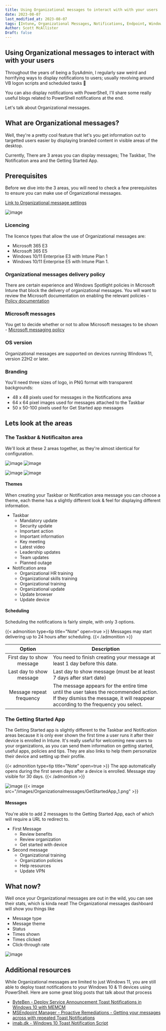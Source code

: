 ```yaml
---
title: Using Organizational messages to interact with with your users
date: 2023-08-07
last_modified_at: 2023-08-07
tags: [Intune, Organizational Messages, Notifications, Endpoint, Windows 11]
Author: Scott McAllister
Draft: false
---
```


## Using Organizational messages to interact with with your users

Throughout the years of being a SysAdmin, I regularly saw weird and horrifying ways to display notifications to users; usually revolving around VB logon scripts and scheduled tasks :nauseated_face:

You can also display notifications with PowerShell, I'll share some really useful blogs related to PowerShell notifications at the end.

Let's talk about Organizational messages.

## What are Organizational messages? 

Well, they're a pretty cool feature that let's you get information out to targetted users easier by displaying branded content in visible areas of the desktop.

Currently, There are 3 areas you can display messages; The Taskbar, The Notification area and the Getting Started App. 

## Prerequisites
Before we dive into the 3 areas, you will need to check a few prerequisites to ensure you can make use of Organizational messages.

[Link to Organizational message settings](https://endpoint.microsoft.com/#view/Microsoft_Intune_DeviceSettings/TenantAdminMenu/~/message)

![image](https://github.com/smcallister594/scotscottmca/blob/main/assets/images/Organizationalmessages/Organizationalmessagesstart.png?raw=true)

### Licencing
The licence types that allow the use of Organizational messages are:
- Microsoft 365 E3
- Microsoft 365 E5
- Windows 10/11 Enterprise E3 with Intune Plan 1
- Windows 10/11 Enterprise E5 with Intune Plan 1.

### Organizational messages delivery policy
There are certain experience and Windows Spotlight policies in Microsoft Intune that block the delivery of organizational messages. You will want to review the Microsoft documentation on enabling the relevant policies - [Policy documentation](https://learn.microsoft.com/en-gb/mem/intune/remote-actions/organizational-messages-prerequisites#policy-requirements)

### Microsoft messages
You get to decide whether or not to allow Microsoft messages to be shown - [Microsoft messaging policy](https://learn.microsoft.com/en-gb/mem/intune/remote-actions/organizational-messages-prerequisites#policy-requirements)

### OS version
Organizational messages are supported on devices running Windows 11, version 22H2 or later.

### Branding
You'll need three sizes of logo, in PNG format with transparent backgrounds:
- 48 x 48 pixels used for messages in the Notifications area
- 64 x 64 pixel images used for messages attached to the Taskbar
- 50 x 50-100 pixels used for Get Started app messages

## Lets look at the areas

### The Taskbar & Notificaiton area
We'll look at these 2 areas together, as they're almost identical for configuration. 

![image](https://github.com/smcallister594/scotscottmca/blob/main/assets/images/Organizationalmessages/Taskbar.png?raw=true)
![image](https://github.com/smcallister594/scotscottmca/blob/main/assets/images/Organizationalmessages/NotificationArea.png?raw=true)

![image](https://github.com/smcallister594/scotscottmca/blob/main/assets/images/Organizationalmessages/Taskbar_1.png?raw=true)
![image](https://github.com/smcallister594/scotscottmca/blob/main/assets/images/Organizationalmessages/NotificationArea_1.png?raw=true)

#### Themes
When creating your Taskbar or Notification area message you can choose a theme, each theme has a slightly different look & feel for displaying different information.
- Taskbar
    - Mandatory update
    - Security update
    - Important action
    - Important information
    - Key meeting
    - Latest video
    - Leadership updates
    - Team updates
    - Planned outage
- Notification area
    - Organizational HR training
    - Organizational skills training
    - Organizational training
    - Organizational update
    - Update browser
    - Update device

#### Scheduling
Scheduling the notifications is fairly simple, with only 3 options. 

{{< admonition type=tip title="Note" open=true >}}
Messages may start delivering up to 24 hours after scheduling.
{{< /admonition >}}

| Option | Description |
|:------:| -----------|
| First day to show message | You need to finish creating your message at least 1 day before this date. |
| Last day to show message | Last day to show message (must be at least 7 days after start date) |
| Message repeat frequency | The message appears for the entire time until the user takes the recommended action.<br/> If they dismiss the message, it will reappear according to the frequency you select. |

### The Getting Started App

The Getting Started app is slightly different to the Taskbar and Notification areas because it is only ever shown the first time a user runs it after their device is enrolled in Intune. It's really useful for welcoming new users to your organizations, as you can send them information on getting started, useful apps, policies and tips. They are also links to help them personalize their device and setting up their profile.  

{{< admonition type=tip title="Note" open=true >}}
The app automatically opens during the first seven days after a device is enrolled. Message stay visible for 30 days.
{{< /admonition >}}

![image](https://github.com/smcallister594/scotscottmca/blob/main/assets/images/Organizationalmessages/GetStartedApp.png?raw=true)
{{< image src="/images/Organizationalmessages/GetStartedApp_1.png" >}}

<!-- <img src="https://github.com/smcallister594/scotscottmca/blob/main/assets/images/Organizationalmessages/GetStartedApp_1.png?raw=true" width="390"> -->

#### Messages
You're able to add 2 messages to the Getting Started App, each of which will require a URL to redirect to.
- First Message
    - Review benefits
    - Review organization
    - Get started with device
- Second message
    - Organizational training
    - Organization policies
    - Help resources
    - Update VPN

## What now?

Well once your Organizational messages are out in the wild, you can see their stats, which is kinda neat! The Organizational messages dashboard will show you things like
- Message type
- Message theme
- Status
- Times shown
- Times clicked
- Click-through rate

![image](https://github.com/smcallister594/scotscottmca/blob/main/assets/images/Organizationalmessages/Organizationalmessagesdashboard.png?raw=true)

## Additional resources

While Organizational messages are limited to just Windows 11, you are still able to deploy toast notifications to your Windows 10 & 11 devices using PowerShell. Here are some great blog posts that talk about that process

- [ByteBen - Deploy Service Announcement Toast Notifications in Windows 10 with MEMCM](https://byteben.com/bb/deploy-service-announcement-toast-notifications-in-windows-10-with-memcm/)
- [MSEndpoint Manager - Proactive Remediations - Getting your messages across with repeated Toast Notifications](https://msendpointmgr.com/2021/06/06/proactive-remediations-getting-your-message-across-with-repeated-toast-notifications/)
- [imab.dk - Windows 10 Toast Notification Script](https://www.imab.dk/windows-10-toast-notification-script/)
